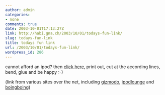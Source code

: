 ```yaml
---
author: admin
categories:
- none
comments: true
date: 2003-10-01T17:13:27Z
link: http://habi.gna.ch/2003/10/01/todays-fun-link/
slug: todays-fun-link
title: todays fun link
url: /2003/10/01/todays-fun-link/
wordpress_id: 286
---
```


cannot afford an ipod?
then [click here](http://www.mijnkopthee.nl/images/cheap_ipod.jpg), print out, cut at the according lines, bend, glue and be happy :-)

(link from various sites over the net, including [gizmodo](http://www.gizmodo.com/), [ipodlounge](http://www.ipodlounge.com/) and [boingboing](http://boingboing.net/))
